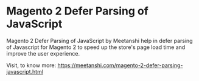 # Magento 2 Defer Parsing of JavaScript

Magento 2 Defer Parsing of JavaScript by Meetanshi help in defer parsing of Javascript for Magento 2 to speed up the store's page load time and improve the user experience.


Visit, to know more: https://meetanshi.com/magento-2-defer-parsing-javascript.html